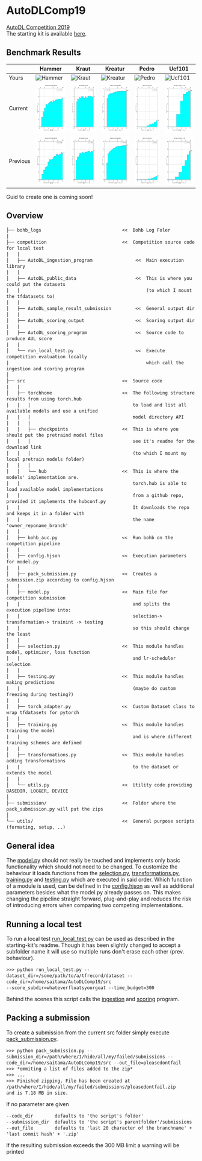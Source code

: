 # AutoDLComp19
[AutoDL Competition 2019](https://autodl.chalearn.org/)<br />
The starting kit is available [here](https://github.com/zhengying-liu/autodl_starting_kit_stable).


## Benchmark Results

| |Hammer|Kraut|Kreatur|Pedro|Ucf101|
|-|------|-----|-------|-----|------|
|Yours|<img src="competition/AutoDL_scoring_output/bench_Hammer/learning-curve-Hammer.png" alt="Hammer" title="Hammer" width="132" height="132" />|<img src="competition/AutoDL_scoring_output/bench_Kraut/learning-curve-kraut.png" alt="Kraut" title="Kraut" width="132" height="132" />|<img src="competition/AutoDL_scoring_output/bench_Kreatur/learning-curve-kreatur.png" alt="Kreatur" title="Kreatur" width="132" height="132" />|<img src="competition/AutoDL_scoring_output/bench_Pedro/learning-curve-pedro.png" alt="Pedro" title="Pedro" width="132" height="132" />|<img src="competition/AutoDL_scoring_output/bench_Ucf101/learning-curve-Ucf-101.png" alt="Ucf101" title="Ucf101" width="132" height="132" />|
|Current|<img src="docs/baseline/bench_Hammer/learning-curve-Hammer.png" alt="Hammer" title="Hammer" width="132" height="132" />|<img src="docs/baseline/bench_Kraut/learning-curve-kraut.png" alt="Kraut" title="Kraut" width="132" height="132" />|<img src="docs/baseline/bench_Kreatur/learning-curve-kreatur.png" alt="Kreatur" title="Kreatur" width="132" height="132" />|<img src="docs/baseline/bench_Pedro/learning-curve-pedro.png" alt="Pedro" title="Pedro" width="132" height="132" />|<img src="docs/baseline/bench_Ucf101/learning-curve-Ucf-101.png" alt="Ucf101" title="Ucf101" width="132" height="132" />|
|Previous|<img src="docs/old_baseline/bench_Hammer/learning-curve-Hammer.png" alt="Hammer" title="Hammer" width="132" height="132" />|<img src="docs/old_baseline/bench_Kraut/learning-curve-kraut.png" alt="Kraut" title="Kraut" width="132" height="132" />|<img src="docs/old_baseline/bench_Kreatur/learning-curve-kreatur.png" alt="Kreatur" title="Kreatur" width="132" height="132" />|<img src="docs/old_baseline/bench_Pedro/learning-curve-pedro.png" alt="Pedro" title="Pedro" width="132" height="132" />|<img src="docs/old_baseline/bench_Ucf101/learning-curve-Ucf-101.png" alt="Ucf101" title="Ucf101" width="132" height="132" />|

Guid to create one is coming soon!


## Overview
```
├── bohb_logs                              <<  Bohb Log Foler
|
├── competition                            <<  Competition source code for local test
|   |                                          
│   ├── AutoDL_ingestion_program                <<  Main execution library
|   |                                          
│   ├── AutoDL_public_data                      <<  This is where you could put the datasets
|   |                                               (to which I mount the tfdatasets to)
|   |                                          
│   ├── AutoDL_sample_result_submission         <<  General output dir
│   |
│   ├── AutoDL_scoring_output                   <<  Scoring output dir
|   |                                          
│   ├── AutoDL_scoring_program                  <<  Source code to produce AUL score
|   |                                          
│   └── run_local_test.py                       <<  Execute competition evaluation locally
|                                                   which call the ingestion and scoring program
│
├── src                                    <<  Source code
|   |
│   ├── torchhome                          <<  The following structure results from using torch.hub
|   |   |                                      to load and list all available models and use a unified
|   |   |                                      model directory API
|   |   |
|   |   ├── checkpoints                    <<  This is where you should put the pretraind model files
|   |   |                                      see it's readme for the download link
|   |   |                                      (to which I mount my local pretrain models folder)     
|   |   |
|   │   └── hub                            <<  This is where the models' implementation are.
|   |                                          torch.hub is able to load available model implementations
|   |                                          from a github repo, provided it implements the hubconf.py
|   |                                          It downloads the repo and keeps it in a folder with
|   |                                          the name 'owner_reponame_branch'
|   │  
│   ├── bohb_auc.py                        <<  Run bohb on the competition pipeline
|   |                                          
│   ├── config.hjson                       <<  Execution parameters for model.py
|   |                                          
│   ├── pack_submission.py                 <<  Creates a submission.zip according to config.hjson
|   |                                          
│   ├── model.py                           <<  Main file for competition submission
|   |                                          and splits the execution pipeline into:
|   |                                          selection-> transformation-> trainint -> testing
|   |                                          so this should change the least
|   |                                          
│   ├── selection.py                       <<  This module handles model, optimizer, loss function
|   |                                          and lr-scheduler selection
|   |                                          
│   ├── testing.py                         <<  This module handles making predictions
|   |                                          (maybe do custom freezing during testing?)
|   |                                          
│   ├── torch_adapter.py                   <<  Custom Dataset class to wrap tfdatasets for pytorch
|   |                                          
│   ├── training.py                        <<  This module handles training the model
|   |                                          and is where different training schemes are defined
|   |                                          
│   ├── transformations.py                 <<  This module handles adding transformations
|   |                                          to the dataset or extends the model
|   |                                          
│   └── utils.py                           <<  Utility code providing BASEDIR, LOGGER, DEVICE
│
├── submission/                            <<  Folder where the pack_submission.py will put the zips
│
└── utils/                                 <<  General purpose scripts (formating, setup, ..)
```

## General idea
The [model.py](src/model.py) should not really be touched and implements only basic functionality which should not need to be changed.
To customize the behaviour it loads functions from the [selection.py](src/selection.py), [transformations.py](src/transformations.py), [training.py](src/training.py) and [testing.py](src/testing.py) which are executed in said order. Which function of a module is used, can be defined in the [config.hjson](src/config.hjson) as well as additional parameters besides what the model.py already passes on. This makes changing the pipeline straight forward, plug-and-play and reduces the risk of introducing errors when comparing two competing implementations.

## Running a local test
To run a local test [run_local_test.py](competition/run_local_test.py) can be used as described in the starting-kit's readme. Though it has been slightly changed to accept a subfolder name it will use so multiple runs don't erase each other (prev. behaviour).
```
>>> python run_local_test.py --dataset_dir=/some/path/to/a/tfrecord/dataset --code_dir=/home/saitama/AutoDLComp19/src
--score_subdir=whateverfloatsyourgoat --time_budget=300
```
Behind the scenes this script calls the [ingestion](competition/AutoDL_ingestion_program/ingestion.py) and [scoring](competition/AutoDL_scoring_program/score.py) program.

## Packing a submission
To create a submission from the current src folder simply execute [pack_submission.py](src/pack_submission.py).
```
>>> python pack_submission.py --submission_dir=/path/where/I/hide/all/my/failed/submissions --code_dir=/home/saitama/AutoDLComp19/src --out_file=pleasedontfail
>>> *ommiting a list of files added to the zip*
>>> ...
>>> Finished zipping. File has been created at /path/where/I/hide/all/my/failed/submissions/pleasedontfail.zip
and is 7.18 MB in size.
```
If no parameter are given
```
--code_dir        defaults to 'the script's folder'
--submission_dir  defaults to 'the script's parentfolder'/submissions
--out_file        defaults to 'last 20 character of the branchname' + 'last commit hash' + '.zip'
```
If the resulting submission exceeds the 300 MB limit a warning will be printed

